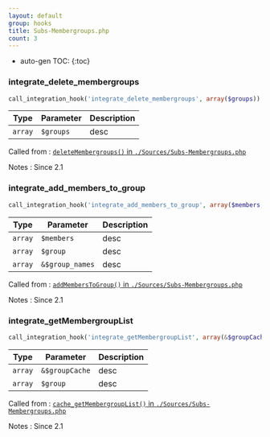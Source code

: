 ```yaml
---
layout: default
group: hooks
title: Subs-Membergroups.php
count: 3
---
```

* auto-gen TOC:
{:toc}
### integrate_delete_membergroups

```php
call_integration_hook('integrate_delete_membergroups', array($groups))
```

Type|Parameter|Description
---|---|---
`array`|`$groups`|desc

Called from
: [`deleteMembergroups()` in `./Sources/Subs-Membergroups.php`](../docs/subs-membergroups.html#deletemembergroups)

Notes
: Since 2.1

### integrate_add_members_to_group

```php
call_integration_hook('integrate_add_members_to_group', array($members, $group, &$group_names))
```

Type|Parameter|Description
---|---|---
`array`|`$members`|desc
`array`|`$group`|desc
`array`|`&$group_names`|desc

Called from
: [`addMembersToGroup()` in `./Sources/Subs-Membergroups.php`](../docs/subs-membergroups.html#addmemberstogroup)

Notes
: Since 2.1

### integrate_getMembergroupList

```php
call_integration_hook('integrate_getMembergroupList', array(&$groupCache, $group))
```

Type|Parameter|Description
---|---|---
`array`|`&$groupCache`|desc
`array`|`$group`|desc

Called from
: [`cache_getMembergroupList()` in `./Sources/Subs-Membergroups.php`](../docs/subs-membergroups.html#cache_getmembergrouplist)

Notes
: Since 2.1

